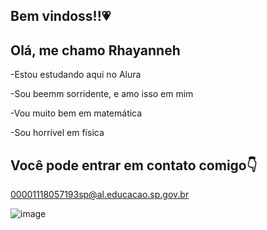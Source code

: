 ## Bem vindoss!!💗

## Olá, me chamo **Rhayanneh**

-Estou estudando aqui no Alura

-Sou beemm sorridente, e amo isso em mim

-Vou muito bem em matemática 

-Sou horrível em física 

## Você pode entrar em contato comigo👇

00001118057193sp@al.educacao.sp.gov.br


![image](https://github.com/user-attachments/assets/32068bdd-6dec-4f82-9ecb-429387f58b11)
